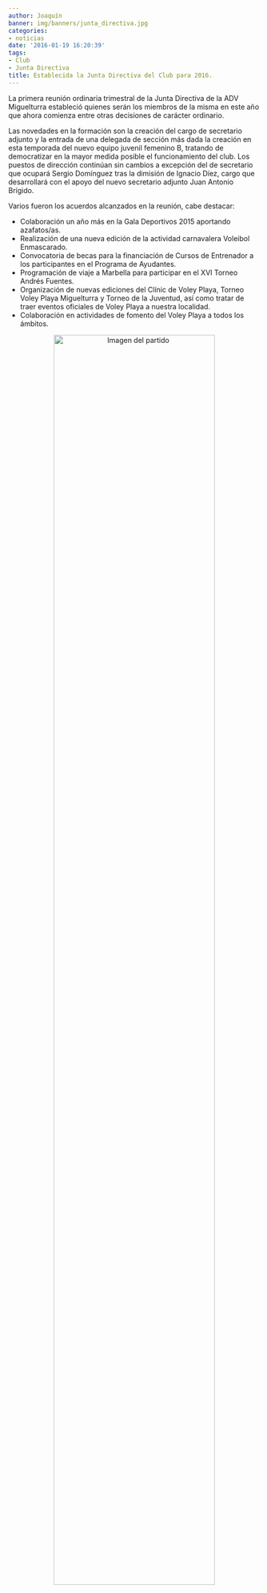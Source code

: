 ```yaml
---
author: Joaquín
banner: img/banners/junta_directiva.jpg
categories:
- noticias
date: '2016-01-19 16:20:39'
tags:
- Club
- Junta Directiva
title: Establecida la Junta Directiva del Club para 2016.
---
```


La primera reunión ordinaria trimestral de la Junta Directiva de la ADV Miguelturra estableció quienes serán los miembros de la misma en este año que ahora comienza entre otras decisiones de carácter ordinario.

Las novedades en la formación son la creación del cargo de secretario adjunto y la entrada de una delegada de sección más dada la creación en esta temporada del nuevo equipo juvenil femenino B, tratando de democratizar en la mayor medida posible el funcionamiento del club. Los puestos de dirección continúan sin cambios a excepción del de secretario que ocupará Sergio Domínguez tras la dimisión de Ignacio Díez, cargo que desarrollará con el apoyo del nuevo secretario adjunto Juan Antonio Brígido.

Varios fueron los acuerdos alcanzados en la reunión, cabe destacar:

- Colaboración un año más en la Gala Deportivos 2015 aportando azafatos/as.
- Realización de una nueva edición de la actividad carnavalera Voleibol Enmascarado.
- Convocatoria de becas para la financiación de Cursos de Entrenador a los participantes en el Programa de Ayudantes.
- Programación de viaje a Marbella para participar en el XVI Torneo Andrés Fuentes.
- Organización de nuevas ediciones del Clínic de Voley Playa, Torneo Voley Playa Miguelturra y Torneo de la Juventud, así como tratar de traer eventos oficiales de Voley Playa a nuestra localidad.
- Colaboración en actividades de fomento del Voley Playa a todos los ámbitos.

<center>
<a target="_new" href="http://www.advmiguelturra.org/img/banners/junta%20directiva.jpg"> 
<img alt="Imagen del partido" width="80%" align="center" src="http://www.advmiguelturra.org/img/banners/junta%20directiva.jpg"/> </a> </center> 




